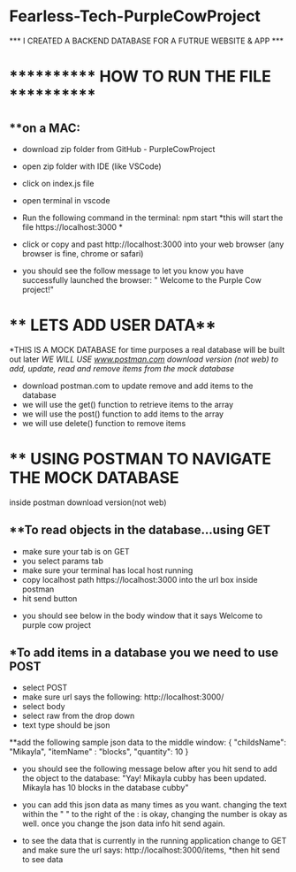 # Fearless-Tech-PurpleCowProject

*** I CREATED A BACKEND DATABASE FOR A FUTRUE WEBSITE & APP ***


# ********** HOW TO RUN THE FILE **********
 ## **on a MAC: 
- download zip folder from GitHub - PurpleCowProject 
- open zip folder with IDE (like VSCode) 
- click on index.js file 
- open terminal in vscode
- Run the following command in the terminal: npm start 
*this will start the file https://localhost:3000 *

- click or copy and past http://localhost:3000 into your web browser (any browser is fine, chrome or safari) 
- you should see the follow message to let you know you have successfully launched the browser: " Welcome to the Purple Cow project!" 


# ** LETS ADD USER DATA**
*THIS IS A MOCK DATABASE for time purposes a real database will be built out later 
*WE WILL USE www.postman.com download version (not web) to add, update, read and remove items from the mock database*

- download postman.com to update remove and add items to the database 
- we will use the get() function to retrieve items to the array 
- we will use the post() function to add items to the array 
- we will use delete() function to remove items 

# ** USING POSTMAN TO NAVIGATE THE MOCK DATABASE 
inside postman download version(not web) 

## **To read objects in the database...using GET
- make sure your tab is on GET 
- you select params tab 
- make sure your terminal has local host running 
- copy localhost path https://localhost:3000  into the url box inside postman
- hit send button

* you should see below in the body window that it says Welcome to purple cow project 

## *To add items in a database you we need to use POST 
- select POST 
- make sure url says the following: http://localhost:3000/
- select body
- select raw from the drop down
- text type should be json 

**add the following sample json data to the middle window: 
{
    "childsName": "Mikayla",
    "itemName" : "blocks",
    "quantity": 10
}

- you should see the following message below after you hit send to add the object to the database: 
"Yay! Mikayla cubby has been updated. Mikayla has 10 blocks in the database cubby"

- you can add this json data as many times as you want.
 changing the text within the " " to the right of the : is okay, changing the number is okay as well. 
 once you change the json data info hit send again. 
 * to see the data that is currently in the running application change to GET and make sure the url says: http://localhost:3000/items, 
 *then hit send to see data 
 
